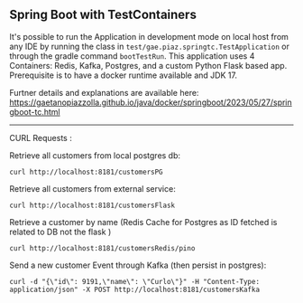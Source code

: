 ## Spring Boot with TestContainers

It's possible to run the Application in development mode on local host from any IDE
by running the class in `test/gae.piaz.springtc.TestApplication` or through the gradle command `bootTestRun`. This
application uses 4 Containers: Redis, Kafka, Postgres, and a custom Python Flask based app.
Prerequisite is to have a docker runtime available and JDK 17.

Furtner details and explanations are available here: https://gaetanopiazzolla.github.io/java/docker/springboot/2023/05/27/springboot-tc.html

---
CURL Requests :

Retrieve all customers from local postgres db:

```shell
curl http://localhost:8181/customersPG
```

Retrieve all customers from external service:

```shell
curl http://localhost:8181/customersFlask
```

Retrieve a customer by name (Redis Cache for Postgres as ID fetched is related to DB not the flask )

 ```shell
curl http://localhost:8181/customersRedis/pino
```

Send a new customer Event through Kafka (then persist in postgres):

```shell
curl -d "{\"id\": 9191,\"name\": \"Curlo\"}" -H "Content-Type: application/json" -X POST http://localhost:8181/customersKafka
```
